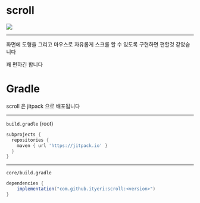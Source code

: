# scroll

[![](https://jitpack.io/v/ityeri/scroll.svg)](https://jitpack.io/#ityeri/scroll)

---

화면에 도형을 그리고 마우스로 자유롭게 
스크롤 할 수 있도록 구현하면 편할것 같았습니다

꽤 편하긴 합니다

# Gradle

scroll 은 jitpack 으로 배포됩니다

---

`build.gradle` (root)

```groovy
subprojects {
  repositories {
    maven { url 'https://jitpack.io' }
  }
}

```

---

`core/build.gradle`

```groovy
dependencies {
    implementation("com.github.ityeri:scroll:<version>")
}
```
